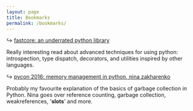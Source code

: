 ```yaml
---
layout: page
title: Bookmarks
permalink: /bookmarks/
---
```


↪ [fastcore: an underrated python library](https://fastpages.fast.ai/fastcore/)

Really interesting read about advanced techniques for using python: introspection, type dispatch, decorators, and utilities inspired by other languages. 

↪ [pycon 2016: memory management in python, nina zakharenko](https://www.youtube.com/watch?v=F6u5rhUQ6dU)

Probably my favourite explanation of the basics of garbage collection in Python. Nina goes over reference counting, garbage collection, weakreferences, '__slots__' and more.
